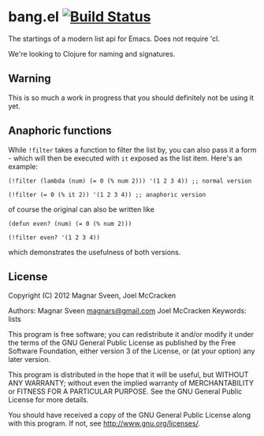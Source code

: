 # bang.el [![Build Status](https://secure.travis-ci.org/magnars/bang.el.png)](http://travis-ci.org/magnars/bang.el)

The startings of a modern list api for Emacs. Does not require 'cl.

We're looking to Clojure for naming and signatures.

## Warning

This is so much a work in progress that you should definitely not be using it yet.

## Anaphoric functions

While `!filter` takes a function to filter the list by, you can also pass
it a form - which will then be executed with `it` exposed as the list item.
Here's an example:

    (!filter (lambda (num) (= 0 (% num 2))) '(1 2 3 4)) ;; normal version

    (!filter (= 0 (% it 2)) '(1 2 3 4)) ;; anaphoric version

of course the original can also be written like

    (defun even? (num) (= 0 (% num 2)))

    (!filter even? '(1 2 3 4))

which demonstrates the usefulness of both versions.

## License

Copyright (C) 2012 Magnar Sveen, Joel McCracken

Authors: Magnar Sveen <magnars@gmail.com>
         Joel McCracken
Keywords: lists

This program is free software; you can redistribute it and/or modify
it under the terms of the GNU General Public License as published by
the Free Software Foundation, either version 3 of the License, or
(at your option) any later version.

This program is distributed in the hope that it will be useful,
but WITHOUT ANY WARRANTY; without even the implied warranty of
MERCHANTABILITY or FITNESS FOR A PARTICULAR PURPOSE.  See the
GNU General Public License for more details.

You should have received a copy of the GNU General Public License
along with this program.  If not, see <http://www.gnu.org/licenses/>.

